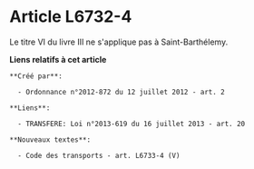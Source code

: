 # Article L6732-4

Le titre VI du livre III ne s'applique pas à Saint-Barthélemy.

**Liens relatifs à cet article**

	**Créé par**:

	  - Ordonnance n°2012-872 du 12 juillet 2012 - art. 2

	**Liens**:

	  - TRANSFERE: Loi n°2013-619 du 16 juillet 2013 - art. 20

	**Nouveaux textes**:

	  - Code des transports - art. L6733-4 (V)
